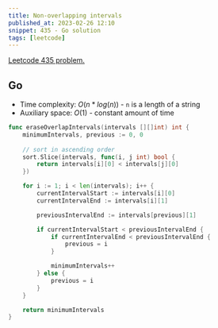 ```yaml
---
title: Non-overlapping intervals
published_at: 2023-02-26 12:10
snippet: 435 - Go solution
tags: [leetcode]
---
```


[Leetcode 435 problem.](https://leetcode.com/problems/non-overlapping-intervals/)

## Go

- Time complexity: $O(n * log(n))$ - `n` is a length of a string
- Auxiliary space: $O(1)$ - constant amount of time

```go
func eraseOverlapIntervals(intervals [][]int) int {
    minimumIntervals, previous := 0, 0
    
    // sort in ascending order
    sort.Slice(intervals, func(i, j int) bool {
        return intervals[i][0] < intervals[j][0]
    })

    for i := 1; i < len(intervals); i++ {
        currentIntervalStart := intervals[i][0]
        currentIntervalEnd := intervals[i][1]

        previousIntervalEnd := intervals[previous][1]

        if currentIntervalStart < previousIntervalEnd {
            if currentIntervalEnd < previousIntervalEnd {
                previous = i
            }

            minimumIntervals++
        } else {
            previous = i
        }
    }

    return minimumIntervals
}
```